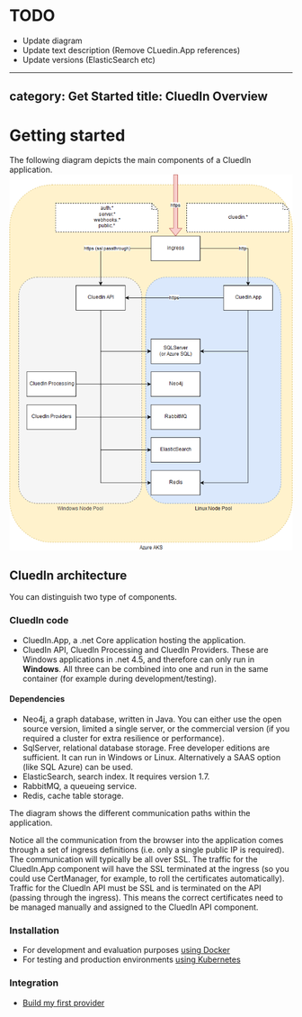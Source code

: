 # TODO
* Update diagram
* Update text description (Remove CLuedin.App references)
* Update versions (ElasticSearch etc)


---
category: Get Started
title: CluedIn Overview
---

# Getting started

The following diagram depicts the main components of a CluedIn application. ![Diagram](cluedin-diagram.png)

## CluedIn architecture

You can distinguish two type of components.

### CluedIn code

- CluedIn.App, a .net Core application hosting the application.
- CluedIn API, CluedIn Processing and CluedIn Providers. These are Windows applications in .net 4.5, and therefore can only run in **Windows**. All three can be combined into one and run in the same container (for example during development/testing).

#### Dependencies

- Neo4j, a graph database, written in Java. You can either use the open source version, limited a single server, or the commercial version (if you required a cluster for extra resilience or performance).
- SqlServer, relational database storage. Free developer editions are sufficient. It can run in Windows or Linux. Alternatively a SAAS option (like SQL Azure) can be used.
- ElasticSearch, search index. It requires version 1.7.
- RabbitMQ, a queueing service.
- Redis, cache table storage.

The diagram shows the different communication paths within the application.

Notice all the communication from the browser into the application comes through a set of ingress definitions (i.e. only a single public IP is required). The communication will typically be all over SSL. The traffic for the CluedIn.App component will have the SSL terminated at the ingress (so you could use CertManager, for example, to roll the certificates automatically). Traffic for the CluedIn API must be SSL and is terminated on the API (passing through the ingress). This means the correct certificates need to be managed manually and assigned to the CluedIn API component.

### Installation

- For development and evaluation purposes [using Docker](/docs/00-gettingStarted/docker-local.html)
- For testing and production environments [using Kubernetes](/docs/00-gettingStarted/kubernetes.html)

### Integration

- [Build my first provider](/docs/10-integration/index.html)
